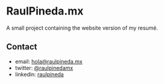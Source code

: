# RaulPineda.mx

A small project containing the website version of my resumé.

## Contact

- email: hola@raulpineda.mx
- twitter: [@raulpinedamx](https://www.twitter.com/raulpinedamx)
- linkedin: [raulpineda](https://www.linkedin.com/in/raulpineda)
